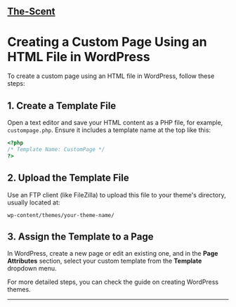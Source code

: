 ## [The-Scent](http://www.scent.com.sg/)

# Creating a Custom Page Using an HTML File in WordPress

To create a custom page using an HTML file in WordPress, follow these steps:

## 1. Create a Template File

Open a text editor and save your HTML content as a PHP file, for example, `custompage.php`. Ensure it includes a template name at the top like this:

```php
<?php
/* Template Name: CustomPage */
?>
```

## 2. Upload the Template File

Use an FTP client (like FileZilla) to upload this file to your theme's directory, usually located at:

```
wp-content/themes/your-theme-name/
```

## 3. Assign the Template to a Page

In WordPress, create a new page or edit an existing one, and in the **Page Attributes** section, select your custom template from the **Template** dropdown menu.

For more detailed steps, you can check the guide on creating WordPress themes.

---
